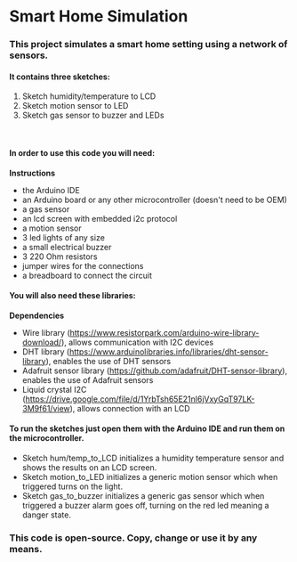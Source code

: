 # Smart Home Simulation

### This project simulates a smart home setting using a network of sensors.

#### It contains three sketches: 

1. Sketch humidity/temperature to LCD
2. Sketch motion sensor to LED
3. Sketch gas sensor to buzzer and LEDs

<br>

#### In order to use this code you will need:

**Instructions**<br>

- the Arduino IDE
- an Arduino board or any other microcontroller (doesn't need to be OEM)
- a gas sensor
- an lcd screen with embedded i2c protocol
- a motion sensor
- 3 led lights of any size
- a small electrical buzzer
- 3 220 Ohm resistors
- jumper wires for the connections
- a breadboard to connect the circuit

#### You will also need these libraries:

**Dependencies**<br>
- Wire library (https://www.resistorpark.com/arduino-wire-library-download/), allows communication with I2C devices
- DHT library (https://www.arduinolibraries.info/libraries/dht-sensor-library), enables the use of DHT sensors
- Adafruit sensor library (https://github.com/adafruit/DHT-sensor-library), enables the use of Adafruit sensors
- Liquid crystal I2C (https://drive.google.com/file/d/1YrbTsh65E21nl6jVxyGqT97LK-3M9f61/view), allows connection with an LCD 


#### To run the sketches just open them with the Arduino IDE and run them on the microcontroller.

- Sketch hum/temp_to_LCD initializes a humidity temperature sensor and shows the results on an LCD screen.
- Sketch motion_to_LED initializes a generic motion sensor which when triggered turns on the light.
- Sketch gas_to_buzzer initializes a generic gas sensor which when triggered a buzzer alarm goes off, turning on the red led meaning a danger state.


### This code is open-source. Copy, change or use it by any means.

